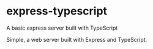 # express-typescript
A basic express server built with TypeScript

Simple, a web server built with Express and TypeScript.
